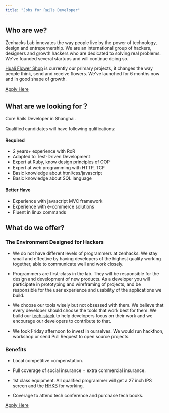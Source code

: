 ```yaml
---
title: "Jobs for Rails Developer"
---
```


## Who are we?
Zenhacks Lab innovates the way people live by the power of technology, design and entrepernership. We are an international group of hackers, designers and growth hackers who are dedicated to solving real problems. We've founded several startups and will continue doing so.

[Huali Flower Shop](http://hua.li) is currently our primary projects, it changes the way people think, send and receive flowers. We've launched for 6 months now and in good shape of growth.

[Apply Here](/dev_apply.html)

## What are we looking for？
Core Rails Developer in Shanghai.

Qualified candidates will have following qulifications:

#### Required
- 2 years+ experience with RoR
- Adapted to Test-Driven Development
- Expert at Ruby, know design principles of OOP
- Expert at web programming with HTTP, TCP
- Basic knowledge about html/css/javascript
- Basic knowledge about SQL language

#### Better Have
- Experience with javascript MVC framework
- Experience with e-commerce solutions
- Fluent in linux commands

## What do we offer?

### The Environment Designed for Hackers
  - We do not have different levels of programmers at zenhacks. We stay small and effective by having developers of the highest quality working together, able to communicate well and work closely.

  - Programmers are first-class in the lab. They will be responsible for the design and development of new products. As a developer you will participate in prototyping and wireframing of projects, and be responsible for the user experience and usability of the applications we build.

  - We choose our tools wisely but not obsessed with them. We believe that every developer should choose the tools that work best for them.  We build our [tech-stack][tech-stack-article] to help developers focus on their work and we encourage our developers to contribute to that.

  - We took Friday afternoon to invest in ourselves. We would run hackthon, workshop or send Pull Request to open source projects.

### Benefits
  - Local competitive compenstation.

  - Full coverage of social insurance + extra commercial insurance.

  - 1st class equipment. All qualified programmer will get a 27 inch IPS screen and the [HHKB](http://www.elitekeyboards.com/products.php?pid=pdkb400w) for working.

  - Coverage to attend tech conference and purchase tech books.

[Apply Here](/dev_apply.html)

[tech-stack-article]: /tech-stack.html
